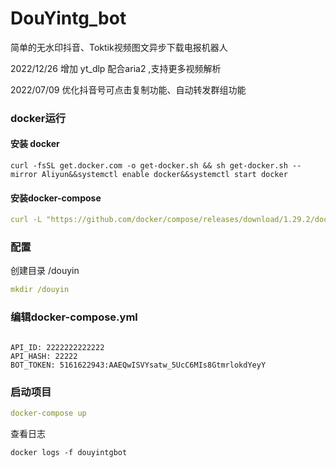 # DouYintg_bot

简单的无水印抖音、Toktik视频图文异步下载电报机器人

2022/12/26 增加 yt_dlp 配合aria2 ,支持更多视频解析

2022/07/09 优化抖音号可点击复制功能、自动转发群组功能

### docker运行

#### 安装 docker

```
curl -fsSL get.docker.com -o get-docker.sh && sh get-docker.sh --mirror Aliyun&&systemctl enable docker&&systemctl start docker

```

#### 安装docker-compose

```yaml
curl -L "https://github.com/docker/compose/releases/download/1.29.2/docker-compose-$(uname -s)-$(uname -m)" -o /usr/local/bin/docker-compose &&chmod +x /usr/local/bin/docker-compose
```

### 配置

创建目录 /douyin

```yaml
mkdir /douyin
```

### 编辑docker-compose.yml

```angular2html

API_ID: 2222222222222
API_HASH: 22222
BOT_TOKEN: 5161622943:AAEQwISVYsatw_5UcC6MIs8GtmrlokdYeyY
```

### 启动项目

```yaml
docker-compose up 
```

查看日志

```
docker logs -f douyintgbot
```











